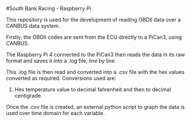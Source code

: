 #South Bank Racing - Raspberry Pi

This repository is used for the development of reading OBDII data over a CANBUS data system.

Firstly, the OBDII codes are sent from the ECU directly to a PiCan3, using CANBUS.

The Raspberry Pi 4 connected to the PiCan3 then reads the data in its raw format and saves it into a .log file, line by line.

This .log file is then read and converted into a .csv file with the hex values converted as required. Conversions used are:
1. Hex temperature value to decimal fahrenheit and then to decimal centigrade.

Once the .csv file is created, an external python script to graph the data is used over time domain for each variable.

